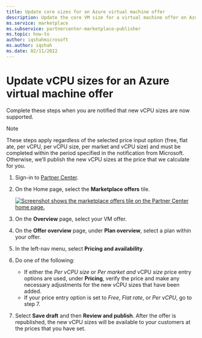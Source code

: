 ```yaml
---
title: Update core sizes for an Azure virtual machine offer
description: Update the core VM size for a virtual machine offer on Azure Marketplace.
ms.service: marketplace 
ms.subservice: partnercenter-marketplace-publisher
ms.topic: how-to
author: iqshahmicrosoft
ms.author: iqshah
ms.date: 02/11/2022
---
```


# Update vCPU sizes for an Azure virtual machine offer

Complete these steps when you are notified that new vCPU sizes are now supported.

> [!NOTE]
> These steps apply regardless of the selected price input option (free, flat ate, per vCPU, per vCPU size, per market and vCPU size) and must be completed within the period specified in the notification from Microsoft. Otherwise, we’ll publish the new vCPU sizes at the price that we calculate for you.

1. Sign-in to [Partner Center](https://go.microsoft.com/fwlink/?linkid=2166002).
1. On the Home page, select the **Marketplace offers** tile.

    [![Screenshot shows the marketplace offers tile on the Partner Center home page.](./media/workspaces/partner-center-home.png)](./media/workspaces/partner-center-home.png#lightbox)

1. On the **Overview** page, select your VM offer.
1. On the **Offer overview** page, under **Plan overview**, select a plan within your offer.
1. In the left-nav menu, select **Pricing and availability**.
1. Do one of the following:
    - If either the _Per_ *vCPU* _size_ or _Per market and_ vCPU _size_ price entry options are used, under **Pricing**, verify the price and make any necessary adjustments for the new vCPU sizes that have been added.
    - If your price entry option is set to _Free_, _Flat rate_, or _Per_ *vCPU*, go to step 7.
   
1. Select **Save draft** and then **Review and publish**. After the offer is republished, the new vCPU sizes will be available to your customers at the prices that you have set.
   

